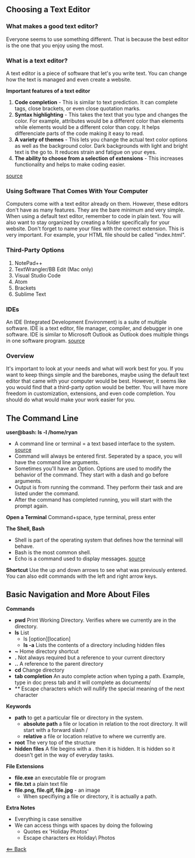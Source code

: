 ## Choosing a Text Editor

### What makes a good text editor?
Everyone seems to use something different. That is because the best editor is the one that you enjoy using the most.

### What is a text editor?
A text editor is a piece of software that let's you write text. You can change how the text is managed and even create a website.

**Important features of a text editor**
1. **Code completion** - This is similar to text prediction. It can complete tags, close brackets, or even close quotation marks.
1. **Syntax highlighting** - This takes the text that you type and changes the color. For example, attributes would be a different color than elements while elements would be a different color than copy. It helps differenciate parts of the code making it easy to read.
1. **A variety of themes** - This lets you change the actual text color options as well as the background color. Dark backgrounds with light and bright text is the go to. It reduces strain and fatigue on your eyes.
1. **The ability to choose from a selection of extensions** - This increases functionality and helps to make coding easier.

[source](https://codefellows.github.io/code-102-guide/curriculum/class-02/Choosing-A-Text-Editor--The-Older-Coder.pdf)

### Using Software That Comes With Your Computer
Computers come with a text editor already on them. However, these editors don't have as many features. They are the bare minimum and very simple. When using a default text editor, remember to code in plain text. You will also want to stay organized by creating a folder specifically for your website. Don't forget to name your files with the correct extension. This is very important. For example, your HTML file should be called "index.html".

### Third-Party Options
1. NotePad++
1. TextWrangler/BB Edit (Mac only)
1. Visual Studio Code
1. Atom
1. Brackets
1. Sublime Text

### IDEs
An IDE (Integrated Development Environment) is a suite of multiple software. IDE is a text editor, file manager, compiler, and debugger in one software. IDE is similar to Microsoft Outlook as Outlook does multiple things in one software program. [source](https://codefellows.github.io/code-102-guide/curriculum/class-02/Choosing-A-Text-Editor--The-Older-Coder.pdf)

### Overview
It's important to look at your needs and what will work best for you. If you want to keep things simple and the barebones, maybe using the default text editor that came with your computer would be best. However, it seems like you would find that a third-party option would be better. You will have more freedom in customization, extensions, and even code completion. You should do what would make your work easier for you.

## The Command Line
**user@bash: ls -l /home/ryan**
- A command line or terminal = a text based interface to the system. [source](https://ryanstutorials.net/linuxtutorial/commandline.php)
- Command will always be entered first. Seperated by a space, you will have the command line arguments.
- Sometimes you'll have an Option. Options are used to modify the behavior of the command. They start with a dash and go before arguments.
- Output is from running the command. They perform their task and are listed under the command.
- After the command has completed running, you will start with the prompt again.

**Open a Terminal** Command+space, type terminal, press enter

**The Shell, Bash**
- Shell is part of the operating system that defines how the terminal will behave. 
- Bash is the most common shell.
- Echo is a command used to display messages.
[source](https://ryanstutorials.net/linuxtutorial/commandline.php)

**Shortcut** Use the up and down arrows to see what was previously entered. You can also edit commands with the left and right arrow keys.

## Basic Navigation and More About Files
**Commands**
- **pwd** Print Working Directory. Verifies where we currently are in the directory.
- **ls** List
  + ls [option][location]
  + **ls -a** Lists the contents of a directory including hidden files
- **~** Home directory shortcut
- **.** Not always required but a reference to your current directory
- **..** A reference to the parent directory
- **cd** Change directory
- **tab completion** An auto complete action when typing a path. Example, type in doc press tab and it will complete as documents/
- **\** Escape characters which will nullify the special meaning of the next character


**Keywords**
- **path** to get a particular file or directory in the system.
  + **absolute path** a file or location in relation to the root directory. It will start with a forward slash /
  + **relative** a file or location relative to where we currently are.
- **root** The very top of the structure
- **hidden files** A file begins with a . then it is hidden. It is hidden so it doesn't get in the way of everyday tasks.

**File Extensions**
- **file.exe** an executable file or program
- **file.txt** a plain text file
- **file.png, file.gif, file.jpg** - an image
  + When specifiying a file or directory, it is actually a path.
  
**Extra Notes**
- Everything is case sensitive
- We can access things with spaces by doing the following
  + Quotes ex 'Holiday Photos'
  + Escape characters ex Holiday\ Photos

[<== Back](https://simoneodegard.github.io/reading-notes/)
